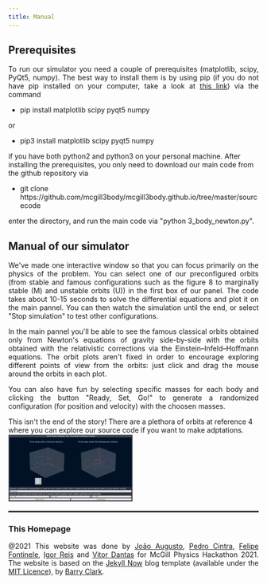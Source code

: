 ```yaml
---
title: Manual
---
```

<h2> Prerequisites </h2>

<p style="text-align:justify"> To run our simulator you need a couple of prerequisites (matplotlib, scipy, PyQt5, numpy). The best way to install them is by using pip (if you do not have pip installed on your computer, take a look at <a target="_blank" href="https://pip.pypa.io/en/stable/installation/">this link</a>) via the command
  
  <ul>
  <li> pip install matplotlib scipy pyqt5 numpy </li>
    
</ul>
or
<ul>
    <li> pip3 install matplotlib scipy pyqt5 numpy </li>
    </ul>
  </p>
if you have both python2 and python3 on your personal machine.
After installing the prerequisites, you only need to download our main code from the github repository via 

<ul>
    <li> git clone https://github.com/mcgill3body/mcgill3body.github.io/tree/master/sourcecode </li>
    </ul>
  </p>

enter the directory, and run the main code via "python 3_body_newton.py".
<h2>Manual of our simulator </h2>

<p style="text-align:justify"> We've made one interactive window so that you can focus primarily on the physics of the problem. You can select one of our preconfigured orbits (from stable and famous
configurations such as the figure 8 to marginally stable (M) and unstable orbits (U)) in the first box of our panel. The code takes about 10-15 seconds to solve the differential equations and plot it on the main pannel.
You can then watch the simulation until the end, or select "Stop simulation" to test other configurations. </p>

<p style="text-align:justify"> In the main pannel you'll be able to see the famous classical orbits obtained only from Newton's equations of gravity side-by-side with the orbits obtained
  with the relativistic corrections via the Einstein–Infeld–Hoffmann equations. The orbit plots aren't fixed in order to encourage exploring different points of view from the orbits:
 just click and drag the mouse around the orbits in each plot. </p>

<p style="text-align:justify"> You can also have fun by selecting specific masses for each body and clicking the button "Ready, Set, Go!" to generate a randomized configuration (for position and velocity) with the choosen masses.
</p>
This isn't the end of the story! There are a plethora of orbits at reference 4 where you can explore our source code if you want to make adptations. 

<img style="width:50%;" src="mcgill/MANUAL.png" class = "center" />

<hr style="border: 1px solid" noshade>
  


<h3>This Homepage</h3>
<p style="text-align:justify">@2021 
  This website was done by <a href="https://joaosds.github.io/">João Augusto</a>, <a href="https://github.com/PedroHPCintra">Pedro Cintra</a>,  <a href="https://github.com/FeradoFogo">Felipe Fontinele</a>, <a href="https://github.com/Igorreis">Igor Reis</a> and <a href="https://github.com/vitordmeireles">Vitor Dantas</a> for McGill Physics Hackathon 2021. The website is based on the <a href="https://github.com/barryclark/jekyll-now">Jekyll Now</a> blog template (available under the <a href="https://opensource.org/licenses/MIT">MIT Licence</a>), by <a href="https://github.com/barryclark">Barry Clark</a>.</p>

